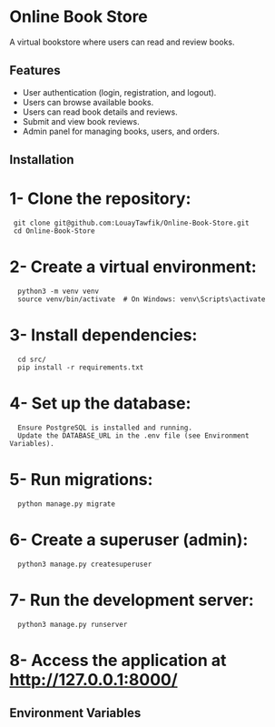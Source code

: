 # Online Book Store

A virtual bookstore where users can read and review books.

## Features

- User authentication (login, registration, and logout).
- Users can browse available books.
- Users can read book details and reviews.
- Submit and view book reviews.
- Admin panel for managing books, users, and orders.

## Installation
# 1- Clone the repository:
```
 git clone git@github.com:LouayTawfik/Online-Book-Store.git
 cd Online-Book-Store
```
# 2- Create a virtual environment:
```
  python3 -m venv venv
  source venv/bin/activate  # On Windows: venv\Scripts\activate
```
# 3- Install dependencies:
```
  cd src/
  pip install -r requirements.txt
```

# 4- Set up the database:
```
  Ensure PostgreSQL is installed and running.
  Update the DATABASE_URL in the .env file (see Environment Variables).
```
# 5- Run migrations:
```
  python manage.py migrate
```
# 6- Create a superuser (admin):
```
  python3 manage.py createsuperuser
```

# 7- Run the development server:
```
  python3 manage.py runserver
```
# 8- Access the application at http://127.0.0.1:8000/

## Environment Variables


